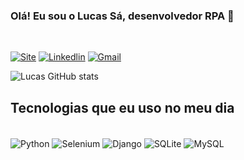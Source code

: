 ### Olá! Eu sou o Lucas Sá, desenvolvedor RPA 👋


</br>



[![Site](https://img.shields.io/badge/website-000000?style=for-the-badge&logo=About.me&logoColor=white)](https://salucas-py.github.io/portfolio/)
[![Linkedlin](https://img.shields.io/badge/LinkedIn-0077B5?style=for-the-badge&logo=linkedin&logoColor=white)](https://www.linkedin.com/in/lucas-s%C3%A1-4063261bb/)
[![Gmail](https://img.shields.io/badge/Gmail-D14836?style=for-the-badge&logo=gmail&logoColor=white)](https://www.linkedin.com/in/lucas-s%C3%A1-4063261bb/)

![Lucas GitHub stats](https://github-readme-stats.vercel.app/api?username=SaLucas-py&show_icons=true&theme=dracula)

## Tecnologias que eu uso no meu dia

<div style="display: inline_block"><br/>
  <img align="center" alt="Python" src="https://img.shields.io/badge/Python-3776AB?style=for-the-badge&logo=python&logoColor=white" />
  <img align="center" alt="Selenium" src= "https://img.shields.io/badge/-selenium-%43B02A?style=for-the-badge&logo=selenium&logoColor=white" />
  <img align="center" alt="Django" src = "https://img.shields.io/badge/django-%23092E20.svg?style=for-the-badge&logo=django&logoColor=white" />
  <img align="center" alt="SQLite" src="https://img.shields.io/badge/SQLite-07405E?style=for-the-badge&logo=sqlite&logoColor=white" />
  <img align="center" alt="MySQL" src="https://img.shields.io/badge/MySQL-005C84?style=for-the-badge&logo=mysql&logoColor=white" />
  
  
  
</div>

